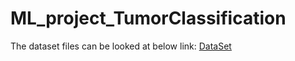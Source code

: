 # ML_project_TumorClassification
The dataset files can be looked at below link:
[DataSet](https://drive.google.com/drive/folders/1scDEUROuV9mjZ29asiasn9tDOvQ_Nhc6?usp=sharing)
